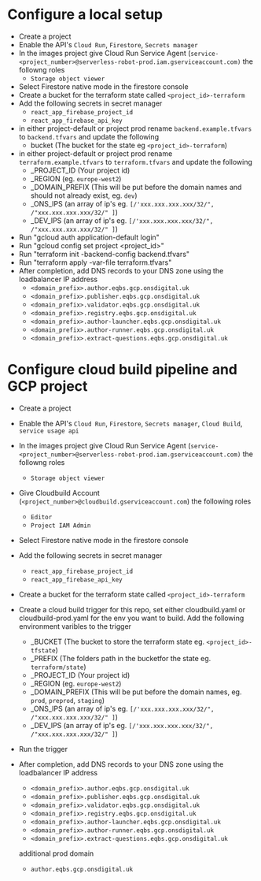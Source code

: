 # Configure a local setup
- Create a project
- Enable the API's `Cloud Run`, `Firestore`, `Secrets manager`
- In the images project give Cloud Run Service Agent (`service-<project_number>@serverless-robot-prod.iam.gserviceaccount.com)` 
the followng roles
    - `Storage object viewer`
- Select Firestore native mode in the firestore console
- Create a bucket for the terraform state called `<project_id>-terraform`
- Add the following secrets in secret manager
    - `react_app_firebase_project_id`
    - `react_app_firebase_api_key`
- in either project-default or project prod rename `backend.example.tfvars` to `backend.tfvars` and update the following
    - bucket (The bucket for the state eg `<project_id>-terraform`)
- in either project-default or project prod rename `terraform.example.tfvars` to `terraform.tfvars` and update the following
    - _PROJECT_ID (Your project id)
    - _REGION (eg. `europe-west2`)
    - _DOMAIN_PREFIX (This will be put before the domain names and should not already exist, eg. `dev`)
    - _ONS_IPS (an array of ip's eg. `[/'xxx.xxx.xxx.xxx/32/", /"xxx.xxx.xxx.xxx/32/" ]`)
    - _DEV_IPS (an array of ip's eg. `[/'xxx.xxx.xxx.xxx/32/", /"xxx.xxx.xxx.xxx/32/" ]`)
- Run "gcloud auth application-default login"
- Run "gcloud config set project <project_id>"
- Run "terraform init -backend-config backend.tfvars"
- Run "terraform apply -var-file terraform.tfvars"
- After completion, add DNS records to your DNS zone using the loadbalancer IP address
    - `<domain_prefix>.author.eqbs.gcp.onsdigital.uk`
    - `<domain_prefix>.publisher.eqbs.gcp.onsdigital.uk`
    - `<domain_prefix>.validator.eqbs.gcp.onsdigital.uk`
    - `<domain_prefix>.registry.eqbs.gcp.onsdigital.uk`
    - `<domain_prefix>.author-launcher.eqbs.gcp.onsdigital.uk`
    - `<domain_prefix>.author-runner.eqbs.gcp.onsdigital.uk`
    - `<domain_prefix>.extract-questions.eqbs.gcp.onsdigital.uk`

# Configure cloud build pipeline and GCP project
- Create a project
- Enable the API's `Cloud Run`, `Firestore`, `Secrets manager`, `Cloud Build`, `service usage api`
- In the images project give Cloud Run Service Agent (`service-<project_number>@serverless-robot-prod.iam.gserviceaccount.com)` 
the followng roles
    - `Storage object viewer`
- Give Cloudbuild Account (`<project_number>@cloudbuild.gserviceaccount.com`) the following roles
    - `Editor`
    - `Project IAM Admin`
- Select Firestore native mode in the firestore console
- Add the following secrets in secret manager
    - `react_app_firebase_project_id`
    - `react_app_firebase_api_key`
- Create a bucket for the terraform state called `<project_id>-terraform`
- Create a cloud build trigger for this repo, set either cloudbuild.yaml or cloudbuild-prod.yaml for the env you want to build. Add the following environment varibles to the trigger
    - _BUCKET (The bucket to store the terraform state eg. `<project_id>-tfstate`)
    - _PREFIX (The folders path in the bucketfor the state eg. `terraform/state`) 
    - _PROJECT_ID (Your project id)
    - _REGION (eg. `europe-west2`)
    - _DOMAIN_PREFIX (This will be put before the domain names, eg. `prod`, `preprod`, `staging`)
    - _ONS_IPS (an array of ip's eg. `[/'xxx.xxx.xxx.xxx/32/", /"xxx.xxx.xxx.xxx/32/" ]`)
    - _DEV_IPS (an array of ip's eg. `[/'xxx.xxx.xxx.xxx/32/", /"xxx.xxx.xxx.xxx/32/" ]`)
- Run the trigger
- After completion, add DNS records to your DNS zone using the loadbalancer IP address
    - `<domain_prefix>.author.eqbs.gcp.onsdigital.uk`
    - `<domain_prefix>.publisher.eqbs.gcp.onsdigital.uk`
    - `<domain_prefix>.validator.eqbs.gcp.onsdigital.uk`
    - `<domain_prefix>.registry.eqbs.gcp.onsdigital.uk`
    - `<domain_prefix>.author-launcher.eqbs.gcp.onsdigital.uk`
    - `<domain_prefix>.author-runner.eqbs.gcp.onsdigital.uk`
    - `<domain_prefix>.extract-questions.eqbs.gcp.onsdigital.uk`

    additional prod domain
    - `author.eqbs.gcp.onsdigital.uk`